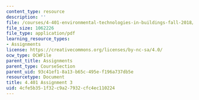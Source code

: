 ```yaml
---
content_type: resource
description: ''
file: /courses/4-401-environmental-technologies-in-buildings-fall-2018/4cfe5b351f32c9a27932cfc4ec110224_MIT4_401f18_assignment3.pdf
file_size: 1062226
file_type: application/pdf
learning_resource_types:
- Assignments
license: https://creativecommons.org/licenses/by-nc-sa/4.0/
ocw_type: OCWFile
parent_title: Assignments
parent_type: CourseSection
parent_uid: 93c41ef1-8a13-b65c-495e-f196a737db5e
resourcetype: Document
title: 4.401 Assignment 3
uid: 4cfe5b35-1f32-c9a2-7932-cfc4ec110224
---
```

